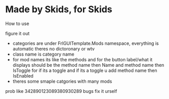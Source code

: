# Made by Skids, for Skids

How to use

figure it out

 - categories are under FrlGUITemplate.Mods namespace, everything is automatic theres no dictoronary or wtv 
 - class name is category name
- for mod names its like the methods and for the button label/what it displays should be the method name then Name and method name then IsToggle for if its a toggle and if its a toggle u add method name then IsEnabled
- theres some smaple catgories with many mods

prob like 342890123089380930289 bugs fix it urself
